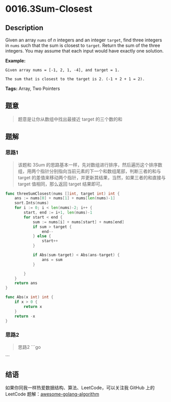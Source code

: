 # 0016.3Sum-Closest

## Description

Given an array `nums` of _n_ integers and an integer `target`, find three integers in `nums` such that the sum is closest to `target`. Return the sum of the three integers. You may assume that each input would have exactly one solution.

**Example:**

```text
Given array nums = [-1, 2, 1, -4], and target = 1.

The sum that is closest to the target is 2. (-1 + 2 + 1 = 2).
```

**Tags:** Array, Two Pointers

## 题意

> 题意是让你从数组中找出最接近 target 的三个数的和

## 题解

### 思路1

> 该题和 3Sum 的思路基本一样，先对数组进行排序，然后遍历这个排序数组，用两个指针分别指向当前元素的下一个和数组尾部，判断三者的和与 target 的差值来移动两个指针，并更新其结果，当然，如果三者的和直接与 target 值相同，那么返回 target 结果即可。

```go
func threeSumClosest(nums []int, target int) int {
    ans := nums[0] + nums[1] + nums[len(nums)-1]
    sort.Ints(nums)
    for i := 0; i < len(nums)-2; i++ {
        start, end := i+1, len(nums)-1
        for start < end {
            sum := nums[i] + nums[start] + nums[end]
            if sum > target {
                end--
            } else {
                start++
            }

            if Abs(sum-target) < Abs(ans-target) {
                ans = sum
            }

        }
    }
    return ans
}

func Abs(x int) int {
    if x > 0 {
        return x
    }
    return -x
}
```

### 思路2

> 思路2 \`\`\`go

\`\`\`

## 结语

如果你同我一样热爱数据结构、算法、LeetCode，可以关注我 GitHub 上的 LeetCode 题解：[awesome-golang-algorithm](https://github.com/kylesliu/awesome-golang-algorithm)

